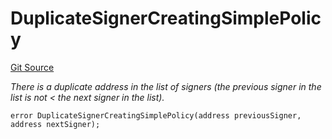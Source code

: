 # DuplicateSignerCreatingSimplePolicy
[Git Source](https://github.com/nayms/contracts-v3/blob/ea2c06f70609c813d27d424e0330651d3c634d21/src/shared/CustomErrors.sol)

*There is a duplicate address in the list of signers (the previous signer in the list is not < the next signer in the list).*


```solidity
error DuplicateSignerCreatingSimplePolicy(address previousSigner, address nextSigner);
```

